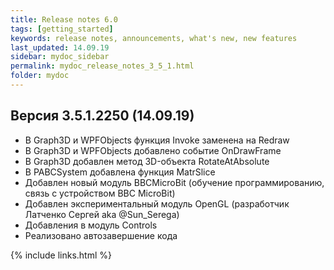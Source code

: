 ```yaml
---
title: Release notes 6.0
tags: [getting_started]
keywords: release notes, announcements, what's new, new features
last_updated: 14.09.19
sidebar: mydoc_sidebar
permalink: mydoc_release_notes_3_5_1.html
folder: mydoc
---
```


## Версия 3.5.1.2250 (14.09.19)

* В Graph3D и WPFObjects функция Invoke заменена на Redraw 
* В Graph3D и WPFObjects добавлено событие OnDrawFrame 
* В Graph3D добавлен метод 3D-объекта RotateAtAbsolute
* В PABCSystem добавлена функция MatrSlice 
* Добавлен новый модуль BBCMicroBit (обучение программированию, связь с устройством BBC MicroBit)
* Добавлен экспериментальный модуль OpenGL (разработчик Латченко Сергей aka @Sun_Serega)
* Добавления в модуль Controls
* Реализовано автозавершение кода

{% include links.html %}
